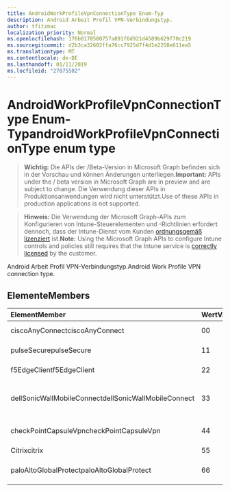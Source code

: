 ```yaml
---
title: AndroidWorkProfileVpnConnectionType Enum-Typ
description: Android Arbeit Profil VPN-Verbindungstyp.
author: tfitzmac
localization_priority: Normal
ms.openlocfilehash: 176b0170580757a891f6d921d4589b629f70c219
ms.sourcegitcommit: d2b3ca32602ffa76cc7925d7f4d1e2258e611ea5
ms.translationtype: MT
ms.contentlocale: de-DE
ms.lasthandoff: 01/11/2019
ms.locfileid: "27875502"
---
```

# <a name="androidworkprofilevpnconnectiontype-enum-type"></a><span data-ttu-id="458ed-103">AndroidWorkProfileVpnConnectionType Enum-Typ</span><span class="sxs-lookup"><span data-stu-id="458ed-103">androidWorkProfileVpnConnectionType enum type</span></span>

> <span data-ttu-id="458ed-104">**Wichtig:** Die APIs der /Beta-Version in Microsoft Graph befinden sich in der Vorschau und können Änderungen unterliegen.</span><span class="sxs-lookup"><span data-stu-id="458ed-104">**Important:** APIs under the / beta version in Microsoft Graph are in preview and are subject to change.</span></span> <span data-ttu-id="458ed-105">Die Verwendung dieser APIs in Produktionsanwendungen wird nicht unterstützt.</span><span class="sxs-lookup"><span data-stu-id="458ed-105">Use of these APIs in production applications is not supported.</span></span>

> <span data-ttu-id="458ed-106">**Hinweis:** Die Verwendung der Microsoft Graph-APIs zum Konfigurieren von Intune-Steuerelementen und -Richtlinien erfordert dennoch, dass der Intune-Dienst vom Kunden [ordnungsgemäß lizenziert](https://go.microsoft.com/fwlink/?linkid=839381) ist.</span><span class="sxs-lookup"><span data-stu-id="458ed-106">**Note:** Using the Microsoft Graph APIs to configure Intune controls and policies still requires that the Intune service is [correctly licensed](https://go.microsoft.com/fwlink/?linkid=839381) by the customer.</span></span>

<span data-ttu-id="458ed-107">Android Arbeit Profil VPN-Verbindungstyp.</span><span class="sxs-lookup"><span data-stu-id="458ed-107">Android Work Profile VPN connection type.</span></span>
## <a name="members"></a><span data-ttu-id="458ed-108">Elemente</span><span class="sxs-lookup"><span data-stu-id="458ed-108">Members</span></span>
|<span data-ttu-id="458ed-109">Element</span><span class="sxs-lookup"><span data-stu-id="458ed-109">Member</span></span>|<span data-ttu-id="458ed-110">Wert</span><span class="sxs-lookup"><span data-stu-id="458ed-110">Value</span></span>|<span data-ttu-id="458ed-111">Beschreibung</span><span class="sxs-lookup"><span data-stu-id="458ed-111">Description</span></span>|
|:---|:---|:---|
|<span data-ttu-id="458ed-112">ciscoAnyConnect</span><span class="sxs-lookup"><span data-stu-id="458ed-112">ciscoAnyConnect</span></span>|<span data-ttu-id="458ed-113">0</span><span class="sxs-lookup"><span data-stu-id="458ed-113">0</span></span>|<span data-ttu-id="458ed-114">Cisco AnyConnect.</span><span class="sxs-lookup"><span data-stu-id="458ed-114">Cisco AnyConnect.</span></span>|
|<span data-ttu-id="458ed-115">pulseSecure</span><span class="sxs-lookup"><span data-stu-id="458ed-115">pulseSecure</span></span>|<span data-ttu-id="458ed-116">1</span><span class="sxs-lookup"><span data-stu-id="458ed-116">1</span></span>|<span data-ttu-id="458ed-117">Pulse sichern.</span><span class="sxs-lookup"><span data-stu-id="458ed-117">Pulse Secure.</span></span>|
|<span data-ttu-id="458ed-118">f5EdgeClient</span><span class="sxs-lookup"><span data-stu-id="458ed-118">f5EdgeClient</span></span>|<span data-ttu-id="458ed-119">2</span><span class="sxs-lookup"><span data-stu-id="458ed-119">2</span></span>|<span data-ttu-id="458ed-120">F5-Edge-Client.</span><span class="sxs-lookup"><span data-stu-id="458ed-120">F5 Edge Client.</span></span>|
|<span data-ttu-id="458ed-121">dellSonicWallMobileConnect</span><span class="sxs-lookup"><span data-stu-id="458ed-121">dellSonicWallMobileConnect</span></span>|<span data-ttu-id="458ed-122">3</span><span class="sxs-lookup"><span data-stu-id="458ed-122">3</span></span>|<span data-ttu-id="458ed-123">Dell SonicWALL Mobile Verbindung.</span><span class="sxs-lookup"><span data-stu-id="458ed-123">Dell SonicWALL Mobile Connection.</span></span>|
|<span data-ttu-id="458ed-124">checkPointCapsuleVpn</span><span class="sxs-lookup"><span data-stu-id="458ed-124">checkPointCapsuleVpn</span></span>|<span data-ttu-id="458ed-125">4</span><span class="sxs-lookup"><span data-stu-id="458ed-125">4</span></span>|<span data-ttu-id="458ed-126">Überprüfen Sie Punkt "Kapseln" VPN.</span><span class="sxs-lookup"><span data-stu-id="458ed-126">Check Point Capsule VPN.</span></span>|
|<span data-ttu-id="458ed-127">Citrix</span><span class="sxs-lookup"><span data-stu-id="458ed-127">citrix</span></span>|<span data-ttu-id="458ed-128">5</span><span class="sxs-lookup"><span data-stu-id="458ed-128">5</span></span>|<span data-ttu-id="458ed-129">Citrix</span><span class="sxs-lookup"><span data-stu-id="458ed-129">Citrix</span></span>|
|<span data-ttu-id="458ed-130">paloAltoGlobalProtect</span><span class="sxs-lookup"><span data-stu-id="458ed-130">paloAltoGlobalProtect</span></span>|<span data-ttu-id="458ed-131">6</span><span class="sxs-lookup"><span data-stu-id="458ed-131">6</span></span>|<span data-ttu-id="458ed-132">Palo Alto Netzwerke GlobalProtect.</span><span class="sxs-lookup"><span data-stu-id="458ed-132">Palo Alto Networks GlobalProtect.</span></span>|





